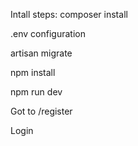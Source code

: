 Intall steps:
composer install

.env configuration

artisan migrate

npm install

npm run dev


Got to /register

Login


